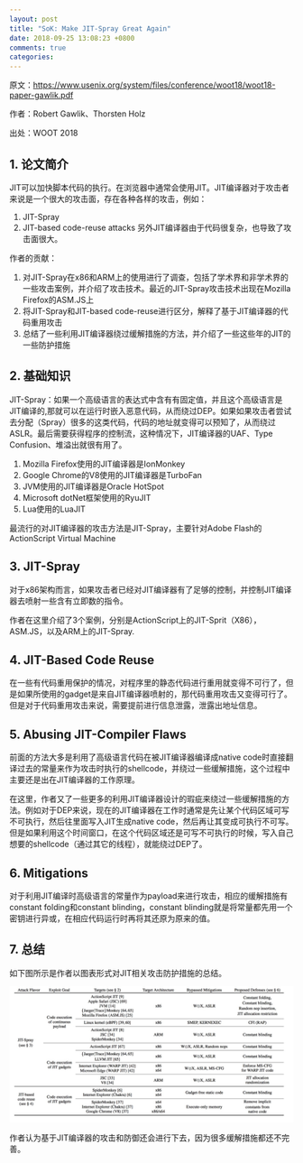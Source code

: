 ```yaml
---
layout: post
title: "SoK: Make JIT-Spray Great Again"
date: 2018-09-25 13:08:23 +0800
comments: true
categories: 
---
```


原文：https://www.usenix.org/system/files/conference/woot18/woot18-paper-gawlik.pdf

作者：Robert Gawlik、Thorsten Holz

出处：WOOT 2018

## 1. 论文简介

JIT可以加快脚本代码的执行。在浏览器中通常会使用JIT。JIT编译器对于攻击者来说是一个很大的攻击面，存在各种各样的攻击，例如：
1. JIT-Spray
2. JIT-based code-reuse attacks
  另外JIT编译器由于代码很复杂，也导致了攻击面很大。

作者的贡献：
1. 对JIT-Spray在x86和ARM上的使用进行了调查，包括了学术界和非学术界的一些攻击案例，并介绍了攻击技术。最近的JIT-Spray攻击技术出现在Mozilla Firefox的ASM.JS上
2. 将JIT-Spray和JIT-based code-reuse进行区分，解释了基于JIT编译器的代码重用攻击
3. 总结了一些利用JIT编译器绕过缓解措施的方法，并介绍了一些这些年的JIT的一些防护措施

<!--more-->

## 2. 基础知识

JIT-Spray：如果一个高级语言的表达式中含有有固定值，并且这个高级语言是JIT编译的,那就可以在运行时嵌入恶意代码，从而绕过DEP。如果如果攻击者尝试去分配（Spray）很多的这类代码，代码的地址就变得可以预知了，从而绕过ASLR。最后需要获得程序的控制流，这种情况下，JIT编译器的UAF、Type Confusion、堆溢出就很有用了。

1. Mozilla Firefox使用的JIT编译器是IonMonkey
2. Google Chrome的V8使用的JIT编译器是TurboFan
3. JVM使用的JIT编译器是Oracle HotSpot
4. Microsoft dotNet框架使用的RyuJIT
5. Lua使用的LuaJIT

最流行的对JIT编译器的攻击方法是JIT-Spray，主要针对Adobe Flash的ActionScript Virtual Machine

## 3. JIT-Spray

对于x86架构而言，如果攻击者已经对JIT编译器有了足够的控制，并控制JIT编译器去喷射一些含有立即数的指令。

作者在这里介绍了3个案例，分别是ActionScript上的JIT-Sprit（X86），ASM.JS，以及ARM上的JIT-Spray.

## 4. JIT-Based Code Reuse

在一些有代码重用保护的情况，对程序里的静态代码进行重用就变得不可行了，但是如果所使用的gadget是来自JIT编译器喷射的，那代码重用攻击又变得可行了。但是对于代码重用攻击来说，需要提前进行信息泄露，泄露出地址信息。

## 5. Abusing JIT-Compiler Flaws

前面的方法大多是利用了高级语言代码在被JIT编译器编译成native code时直接翻译过去的常量来作为攻击时执行的shellcode，并绕过一些缓解措施，这个过程中主要还是出在JIT编译器的工作原理。

在这里，作者又了一些更多的利用JIT编译器设计的瑕疵来绕过一些缓解措施的方法。例如对于DEP来说，现在的JIT编译器在工作时通常是先让某个代码区域可写不可执行，然后往里面写入JIT生成native code，然后再让其变成可执行不可写。但是如果利用这个时间窗口，在这个代码区域还是可写不可执行的时候，写入自己想要的shellcode（通过其它的线程），就能绕过DEP了。

## 6. Mitigations

对于利用JIT编译时高级语言的常量作为payload来进行攻击，相应的缓解措施有constant folding和constant blinding，constant blinding就是将常量都先用一个密钥进行异或，在相应代码运行时再将其还原为原来的值。

## 7. 总结

如下图所示是作者以图表形式对JIT相关攻击防护措施的总结。

![](/images/2018-09-25/15364909444915.jpg)

作者认为基于JIT编译器的攻击和防御还会进行下去，因为很多缓解措施都还不完善。
